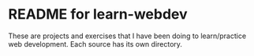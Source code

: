 # README for learn-webdev

These are projects and exercises that I have been doing to learn/practice web development. Each source has its own directory.
